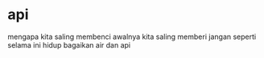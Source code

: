 # api
mengapa
kita
saling
membenci
awalnya
kita
saling
memberi
jangan
seperti
selama
ini
hidup
bagaikan
air
dan
api
